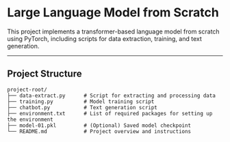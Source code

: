 # Large Language Model from Scratch

This project implements a transformer-based language model from scratch using PyTorch, including scripts for data extraction, training, and text generation.

---

## Project Structure

```plaintext
project-root/
├── data-extract.py      # Script for extracting and processing data
├── training.py          # Model training script
├── chatbot.py           # Text generation script
├── environment.txt      # List of required packages for setting up the environment
├── model-01.pkl         # (Optional) Saved model checkpoint
└── README.md            # Project overview and instructions
